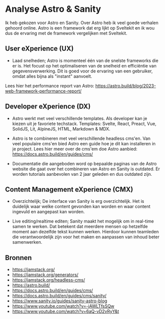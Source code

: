 # Analyse Astro & Sanity
Ik heb gekozen voor Astro en Sanity. Over Astro heb ik veel goede verhalen gehoord online. Astro is een framework dat erg lijkt op Sveltekit en ik wou dus de ervaring met de framework vergelijken met Sveltekit.

## User eXperience (UX)
* Laad snelheden; Astro is momenteel één van de snelste frameworks die er is. Het focust op het optimaliseren van de snelheid en efficiëntie van gegevensverwerking. Dit is goed voor de ervaring van een gebruiker, omdat alles bijna als "instant" aanvoelt.

Lees hier het performance report van Astro: https://astro.build/blog/2023-web-framework-performance-report/ 

## Developer eXperience (DX)
* Astro werkt met veel verschillende templates. Als developer kan je kiezen uit je favoriete techstack. Templates: Svelte, React, Preact, Vue, SolidJS, Lit, AlpineJS, HTML, Markdown & MDX.

* Astro is te combineren met veel verschillende headless cms'en. Van veel populaire cms'en bied Astro een guide hoe je dit kan installeren in je project. 
Lees hier meer over de cms'em doe Astro aanbied: https://docs.astro.build/en/guides/cms/

* Documentatie die aangeboden word op bepaalde paginas van de Astro website die gaat over het combineren van Astro en Sanity is outdated. Er worden tutorials aanbevolen van 2 jaar geleden en dus outdated zijn.

## Content Management eXperience (CMX)
* Overzichtelijk; De interface van Sanity is erg overzichtelijk. Het is duidelijk waar welke content gevonden kan worden en waar content ingevuld en aangepast kan worden. 


* Live editing/realtime editen; Sanity maakt het mogelijk om in real-time samen te werken. Dat betekent dat meerdere mensen op hetzelfde moment aan dezelfde tekst kunnen werken. Hierdoor kunnen teamleden die verantwoordelijk zijn voor het maken en aanpassen van inhoud beter samenwerken.

## Bronnen
* https://jamstack.org/
* https://jamstack.org/generators/
* https://jamstack.org/headless-cms/
* https://astro.build/
* https://docs.astro.build/en/guides/cms/
* https://docs.astro.build/en/guides/cms/sanity/
* https://www.sanity.io/guides/sanity-astro-blog
* https://www.youtube.com/watch?v=-jAWLTfsSQw
* https://www.youtube.com/watch?v=6aQ-vD2vRyY&t
